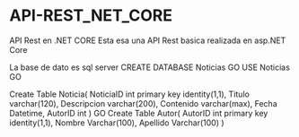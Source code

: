 # API-REST_NET_CORE
API Rest en .NET CORE
Esta esa una API Rest basica realizada en asp.NET Core 

La base de dato es sql server
CREATE DATABASE Noticias
GO
USE Noticias
GO

Create Table Noticia(
	NoticiaID int primary key identity(1,1),
	Titulo varchar(120),
	Descripcion varchar(200),
	Contenido varchar(max),
	Fecha Datetime,
	AutorID int
)
GO
Create Table Autor(
	AutorID int primary key identity(1,1),
	Nombre Varchar(100),
	Apellido Varchar(100)
)



